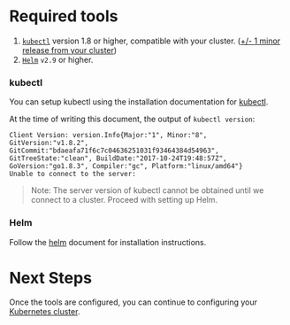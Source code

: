 # Required tools

1. [`kubectl`][kubectl] version 1.8 or higher, compatible with your cluster. ([+/- 1 minor release from your cluster](https://kubernetes.io/docs/tasks/tools/install-kubectl/#before-you-begin))
1. [`Helm`][helm] `v2.9` or higher.


### kubectl

You can setup kubectl using the installation documentation for [kubectl][].

At the time of writing this document, the output of `kubectl version`:

```
Client Version: version.Info{Major:"1", Minor:"8", GitVersion:"v1.8.2", GitCommit:"bdaeafa71f6c7c04636251031f93464384d54963", GitTreeState:"clean", BuildDate:"2017-10-24T19:48:57Z", GoVersion:"go1.8.3", Compiler:"gc", Platform:"linux/amd64"}
Unable to connect to the server:
```

> Note: The server version of kubectl cannot be obtained until we connect to a
cluster. Proceed with setting up Helm.

### Helm

Follow the [helm][] document for installation instructions.

# Next Steps

Once the tools are configured, you can continue to configuring your
[Kubernetes cluster](README.md#where-do-you-want-to-install-GitLab).

[kubectl]: https://kubernetes.io/docs/tasks/tools/install-kubectl/#install-kubectl
[helm]: ../helm/README.md
